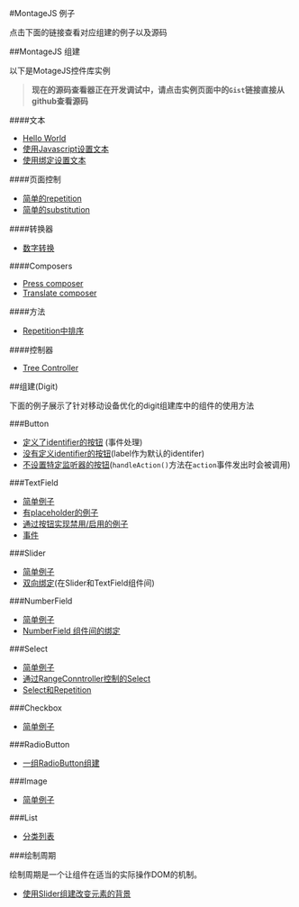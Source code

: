 #MontageJS 例子

点击下面的链接查看对应组建的例子以及源码 

##MontageJS 组建

以下是MotageJS控件库实例

>__现在的源码查看器正在开发调试中，请点击实例页面中的`Gist`链接直接从github查看源码__
>

####文本

* [Hello World](http://montagejs.github.io/mfiddle/#!/5904314)
* [使用Javascript设置文本](http://montagejs.github.io/mfiddle/#!/5904331)
* [使用绑定设置文本](http://montagejs.github.io/mfiddle/#!/6343006)

####页面控制

* [简单的repetition](http://montagejs.github.io/mfiddle/#!/07a089a44c73a908cb40)
* [简单的substitution](http://montagejs.github.io/mfiddle/#!/5906283)

####转换器

* [数字转换](http://montagejs.github.io/mfiddle/#!/5904344)

####Composers

* [Press composer](http://montagejs.github.io/mfiddle/#!/7852383)
* [Translate composer](http://montagejs.github.io/mfiddle/#!/7854041)

####方法

* [Repetition中排序](http://montagejs.github.io/mfiddle/#!/aeffafd1efbdd80530d4)

####控制器

* [Tree Controller](http://montagejs.github.io/mfiddle/#!/2e012d82ddd3d040cf74)


##组建(Digit)

下面的例子展示了针对移动设备优化的digit组建库中的组件的使用方法

###Button
* [定义了identifier的按钮](http://montagejs.github.io/mfiddle/#!/5906286) (事件处理)
* [没有定义identifier的按钮](http://montagejs.github.io/mfiddle/#!/5906289)(label作为默认的identifer)
* [不设置特定监听器的按钮](http://montagejs.github.io/mfiddle/#!/5906291)(`handleAction()`方法在`action`事件发出时会被调用)

###TextField

* [简单例子](http://montagejs.github.io/mfiddle/#!/5906293)
* [有placeholder的例子](http://montagejs.github.io/mfiddle/#!/5906294)
* [通过按钮实现禁用/启用的例子](http://montagejs.github.io/mfiddle/#!/5906296)
* [事件](http://montagejs.github.io/mfiddle/#!/5906297)

###Slider

* [简单例子](http://montagejs.github.io/mfiddle/#!/5904461)
* [双向绑定](http://montagejs.github.io/mfiddle/#!/5904468)(在Slider和TextField组件间)

###NumberField

* [简单例子](http://montagejs.github.io/mfiddle/#!/5904473)
* [NumberField 组件间的绑定](http://montagejs.github.io/mfiddle/#!/5904479)

###Select

* [简单例子](http://montagejs.github.io/mfiddle/#!/5904481)
* [通过RangeConntroller控制的Select](http://montagejs.github.io/mfiddle/#!/5904482)
* [Select和Repetition](http://montagejs.github.io/mfiddle/#!/179e3a459daf280dabe1)

###Checkbox

* [简单例子](http://montagejs.github.io/mfiddle/#!/5904488)

###RadioButton

* [一组RadioButton组建](http://montagejs.github.io/mfiddle/#!/5904493)

###Image

* [简单例子](http://montagejs.github.io/mfiddle/#!/5904495)

###List

* [分类列表](http://montagejs.github.io/mfiddle/#!/85e4c0b3986c31e0a2e3)

###绘制周期

绘制周期是一个让组件在适当的实际操作DOM的机制。

* [使用Slider组建改变元素的背景](http://montagejs.github.io/mfiddle/#!/5904498)
